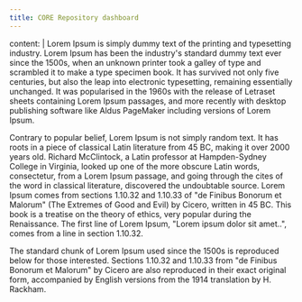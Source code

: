 ```yaml
---
title: CORE Repository dashboard
---
```


content: |
  Lorem Ipsum is simply dummy text of the printing and typesetting industry.
  Lorem Ipsum has been the industry's standard dummy text ever since the 1500s,
  when an unknown printer took a galley of type and scrambled it to make a type
  specimen book. It has survived not only five centuries, but also the leap into
  electronic typesetting, remaining essentially unchanged. It was popularised in
  the 1960s with the release of Letraset sheets containing Lorem Ipsum passages,
  and more recently with desktop publishing software like Aldus PageMaker including
  versions of Lorem Ipsum.

  Contrary to popular belief, Lorem Ipsum is not simply random text. It has roots
  in a piece of classical Latin literature from 45 BC, making it over 2000 years old.
  Richard McClintock, a Latin professor at Hampden-Sydney College in Virginia, looked
  up one of the more obscure Latin words, consectetur, from a Lorem Ipsum passage,
  and going through the cites of the word in classical literature, discovered the
  undoubtable source. Lorem Ipsum comes from sections 1.10.32 and 1.10.33 of "de
  Finibus Bonorum et Malorum" (The Extremes of Good and Evil) by Cicero, written in 45
  BC. This book is a treatise on the theory of ethics, very popular during the Renaissance.
  The first line of Lorem Ipsum, "Lorem ipsum dolor sit amet..", comes from a line in
  section 1.10.32.

  The standard chunk of Lorem Ipsum used since the 1500s is reproduced below for those
  interested. Sections 1.10.32 and 1.10.33 from "de Finibus Bonorum et Malorum" by Cicero
  are also reproduced in their exact original form, accompanied by English versions from the
  1914 translation by H. Rackham.
